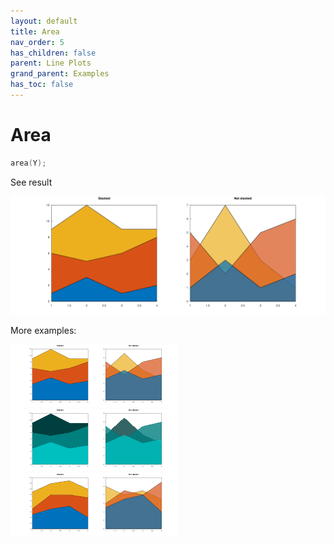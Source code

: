 ```yaml
---
layout: default
title: Area
nav_order: 5
has_children: false
parent: Line Plots
grand_parent: Examples
has_toc: false
---
```

# Area

```cpp
area(Y);
```


See result
    
[![example_area_1](../line_plot/area/area_1.svg)](../../../examples/line_plot/area/area_1.cpp)

More examples:
    
[![example_area_2](../line_plot/area/area_2_thumb.png)](../../../examples/line_plot/area/area_2.cpp)  [![example_area_3](../line_plot/area/area_3_thumb.png)](../../../examples/line_plot/area/area_3.cpp)  [![example_area_4](../line_plot/area/area_4_thumb.png)](../../../examples/line_plot/area/area_4.cpp)
  



